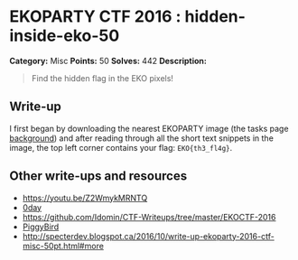 # EKOPARTY CTF 2016 : hidden-inside-eko-50

**Category:** Misc
**Points:** 50
**Solves:** 442
**Description:**

> Find the hidden flag in the EKO pixels!

## Write-up

I first began by downloading the nearest EKOPARTY image (the tasks page [background](background.png)) and after reading through all the short text snippets in the image, the top left corner contains your flag: `EKO{th3_fl4g}`.

## Other write-ups and resources

* https://youtu.be/Z2WmykMRNTQ
* [0day](https://0day.work/ekoparty-ctf-2016-writeups/)
* https://github.com/Idomin/CTF-Writeups/tree/master/EKOCTF-2016
* [PiggyBird](https://piggybird.net/2016/10/ekoparty-2016-write-hidden-inside-eko-misc-50/)
* http://specterdev.blogspot.ca/2016/10/write-up-ekoparty-2016-ctf-misc-50pt.html#more
